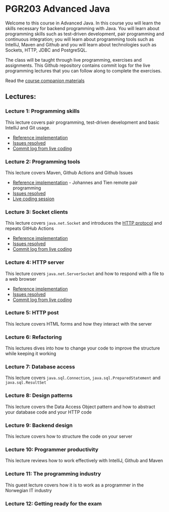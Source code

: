 # PGR203 Advanced Java

Welcome to this course in Advanced Java. In this course you will learn the skills necessary for backend programming with Java. You will learn about programming skills such as test-driven development, pair programming and continuous integration; you will learn about programming tools such as IntelliJ, Maven and Github and you will learn about technologies such as Sockets, HTTP, JDBC and PostgreSQL.

The class will be taught through live programming, exercises and assignments. This Github repository contains commit logs for the live programming lectures that you can follow along to complete the exercises.

Read the [course companion materials](ADVANCED_JAVA.md)

## Lectures:

### Lecture 1: Programming skills

This lecture covers pair programming, test-driven development and basic IntelliJ and Git usage.

* [Reference implementation](https://github.com/kristiania-pgr203-2021/pgr203-lectures/commits/reference/01) 
* [Issues resolved](https://github.com/kristiania-pgr203-2021/pgr203-lectures/milestone/1)
* [Commit log from live coding](https://github.com/kristiania-pgr203-2021/pgr203-lectures/commits/lectures/01)

### Lecture 2: Programming tools

This lecture covers Maven, Github Actions and Github Issues

* [Reference implementation](https://github.com/kristiania-pgr203-2021/pgr203-forelesning-2-reference) - Johannes and Tien remote pair programming
* [Issues resolved](https://github.com/kristiania-pgr203-2021/pgr203-lectures/milestone/2)
* [Live coding session](https://github.com/kristiania-pgr203-2021/pgr203-2021-forelesning-2)

### Lecture 3: Socket clients

This lecture covers `java.net.Socket` and introduces the [HTTP protocol](https://www.rfc-editor.org/rfc/rfc7230.html) and repeats GitHub Actions

* [Reference implementation](https://github.com/kristiania-pgr203-2021/pgr203-lectures/tree/reference/03) 
* [Issues resolved](https://github.com/kristiania-pgr203-2021/pgr203-lectures/milestone/3)
* [Commit log from live coding](https://github.com/kristiania-pgr203-2021/pgr203-http-client/commits/master)


### Lecture 4: HTTP server

This lecture covers `java.net.ServerSocket` and how to respond with a file to a web browser

* [Reference implementation](https://github.com/kristiania-pgr203-2021/pgr203-lectures/commits/reference/04) 
* [Issues resolved](https://github.com/kristiania-pgr203-2021/pgr203-lectures/milestone/4)
* [Commit log from live coding](https://github.com/kristiania-pgr203-2021/pgr203-lectures/commits/lectures/04)


### Lecture 5: HTTP post

This lecture covers HTML forms and how they interact with the server

### Lecture 6: Refactoring

This lectures dives into how to change your code to improve the structure while keeping it working

### Lecture 7: Database access

This lecture covers `java.sql.Connection`, `java.sql.PreparedStatement` and `java.sql.ResultSet`

### Lecture 8: Design patterns

This lecture covers the Data Access Object pattern and how to abstract your database code and your HTTP code

### Lecture 9: Backend design

This lecture covers how to structure the code on your server

### Lecture 10: Programmer productivity

This lecture reviews how to work effectively with IntelliJ, Github and Maven

### Lecture 11: The programming industry

This guest lecture covers how it is to work as a programmer in the Norwegian IT industry

### Lecture 12: Getting ready for the exam





